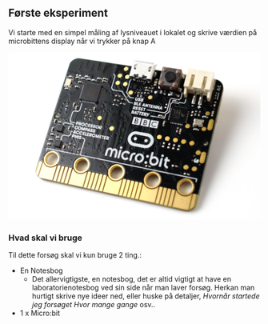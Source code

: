 ## Første eksperiment
Vi starte med en simpel måling af lysniveauet i lokalet og skrive værdien på microbittens display når vi trykker på knap A

![microbit](https://github.com/hanshenrikjeppesen/Microbit_light_level/blob/master/IMAGE/microbit.jpg)

### Hvad skal vi bruge
Til dette forsøg skal vi kun bruge 2 ting.:
* En Notesbog
    * Det allervigtigste, en notesbog, det er altid vigtigt at have en laboratorienotesbog ved sin side når man laver forsøg. Herkan man hurtigt skrive nye ideer ned, eller huske på detaljer, *Hvornår startede jeg forsøget* *Hvor mange gange* osv..
* 1 x Micro:bit
